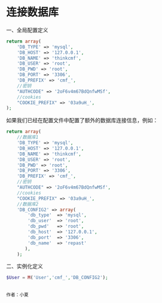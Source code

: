# 连接数据库

一、全局配置定义
```php
return array(
    'DB_TYPE' => 'mysql',
    'DB_HOST' => '127.0.0.1',
    'DB_NAME' => 'thinkcmf',
    'DB_USER' => 'root',
    'DB_PWD' => 'root',
    'DB_PORT' => '3306',
    'DB_PREFIX' => 'cmf_',
    //密钥
    "AUTHCODE" => '2oF6v4m67BdQnfwMSf',
    //cookies
    "COOKIE_PREFIX" => '03a9uH_',
);
```
如果我们已经在配置文件中配置了额外的数据库连接信息，例如：

```php
return array(
    //数据库1
    'DB_TYPE' => 'mysql',
    'DB_HOST' => '127.0.0.1',
    'DB_NAME' => 'thinkcmf',
    'DB_USER' => 'root',
    'DB_PWD' => 'root',
    'DB_PORT' => '3306',
    'DB_PREFIX' => 'cmf_',
    //密钥
    "AUTHCODE" => '2oF6v4m67BdQnfwMSf',
    //cookies
    "COOKIE_PREFIX" => '03a9uH_',
    //数据库2
    'DB_CONFIG2' => array(
        'db_type'  => 'mysql',
        'db_user'  => 'root',
        'db_pwd'   => 'root',
        'db_host'  => '127.0.0.1',
        'db_port'  => '3306',
        'db_name'  => 'repast'
       ),
    );
```
二、实例化定义
```php
$User = M('User','cmf_','DB_CONFIG2'); 
```
                                                                                作者：小夏